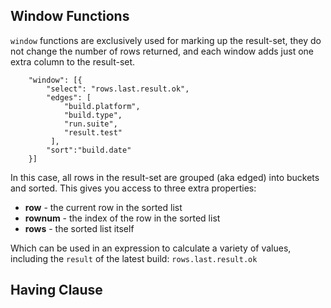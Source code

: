 Window Functions
----------------


`window` functions are exclusively used for marking up the result-set, they do not change the number of rows returned, and each window adds just one extra column to the result-set.

        "window": [{
            "select": "rows.last.result.ok",
            "edges": [
                "build.platform",
                "build.type",
                "run.suite",
                "result.test"
             ],
            "sort":"build.date"
        }]

In this case, all rows in the result-set are grouped (aka edged) into buckets and sorted. This gives you access to three extra properties:

* **row** - the current row in the sorted list
* **rownum** - the index of the row in the sorted list
* **rows** - the sorted list itself

Which can be used in an expression to calculate a variety of values, including the `result` of the latest build: `rows.last.result.ok`


Having Clause
-------------




